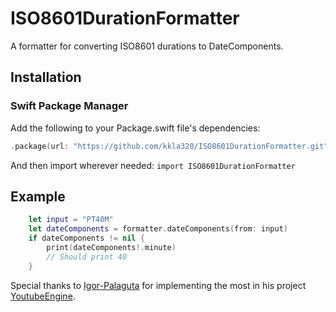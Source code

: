 # ISO8601DurationFormatter

A formatter for converting ISO8601 durations to DateComponents.

## Installation

### Swift Package Manager
Add the following to your Package.swift file's dependencies:
```swift
.package(url: "https://github.com/kkla320/ISO8601DurationFormatter.git", from: "1.0.0")
```
And then import wherever needed: `import ISO8601DurationFormatter`

## Example

```swift
    let input = "PT40M"
    let dateComponents = formatter.dateComponents(from: input)
    if dateComponents != nil {
        print(dateComponents!.minute)
        // Should print 40
    }
```

Special thanks to [Igor-Palaguta](https://github.com/Igor-Palaguta) for implementing the most in his project [YoutubeEngine](https://github.com/Igor-Palaguta/YoutubeEngine).
